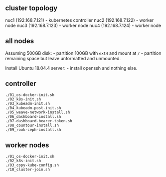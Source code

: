 

## cluster topology

nuc1 (192.168.7.121) - kubernetes controller
nuc2 (192.168.7.122) - worker node
nuc3 (192.168.7.123) - worker node
nuc4 (192.168.7.124) - worker node


## all nodes

Assuming 500GB disk: 
    - partition 100GB with `ext4` and mount at `/`
    - partition remaining space but leave unformatted and unmounted.

Install Ubuntu 18.04.4 server:
    - install openssh and nothing else.


## controller

```
./01_os-docker-init.sh
./02_k8s-init.sh
./03_kubeadm-init.sh
./04_kubeadm-post-init.sh
./05_weave-network-install.sh
./06_dashboard-install.sh
./07-dashboard-bearer-token.sh
./08_countour-install.sh
./09_rook-ceph-install.sh
```


## worker nodes

```
./01_os-docker-init.sh
./02_k8s-init.sh
./03_copy-kube-config.sh
./10_cluster-join.sh
```